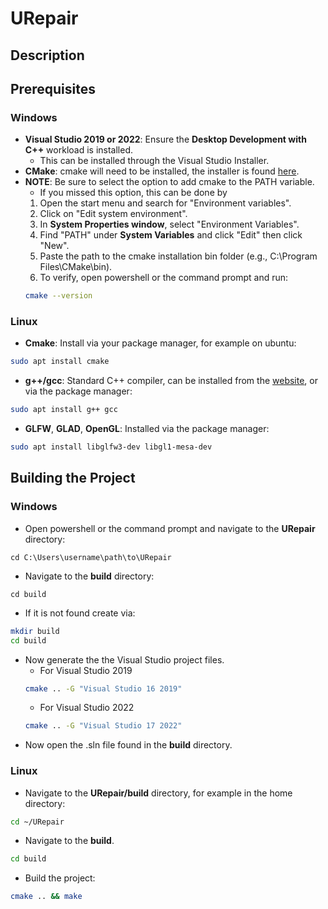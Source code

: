 # URepair

## Description

## Prerequisites

### Windows
- **Visual Studio 2019 or 2022**: Ensure the **Desktop Development with C++** workload is installed.
	- This can be installed through the Visual Studio Installer. 
- **CMake**: cmake will need to be installed, the installer is found [here](https://cmake.org/download/).
- **NOTE**: Be sure to select the option to add cmake to the PATH variable. 
	- If you missed this option, this can be done by 
	1. Open the start menu and search for "Environment variables".
	2. Click on "Edit system environment".
	3. In **System Properties window**, select "Environment Variables".
	4. Find "PATH" under **System Variables** and click "Edit" then click "New".
	5. Paste the path to the cmake installation bin folder (e.g., C:\Program Files\CMake\bin).
	6. To verify, open powershell or the command prompt and run:
	```bash
	cmake --version
	``` 

### Linux
- **Cmake**: Install via your package manager, for example on ubuntu:
```bash
sudo apt install cmake
```
- **g++/gcc**: Standard C++ compiler, can be installed from the [website](https://gcc.gnu.org/), or via the package manager:
```bash
sudo apt install g++ gcc
```
- **GLFW**, **GLAD**, **OpenGL**: Installed via the package manager:
```bash
sudo apt install libglfw3-dev libgl1-mesa-dev
```


## Building the Project

### Windows
- Open powershell or the command prompt and navigate to the **URepair** directory:
```
cd C:\Users\username\path\to\URepair
```
- Navigate to the **build** directory:
```
cd build
```
- If it is not found create via:
```bash 
mkdir build
cd build
```
- Now generate the the Visual Studio project files.
	- For Visual Studio 2019
	``` bash
	cmake .. -G "Visual Studio 16 2019"
	```
	- For Visual Studio 2022
	```bash
	cmake .. -G "Visual Studio 17 2022"
	```
- Now open the .sln file found in the **build** directory.
### Linux
- Navigate to the **URepair/build** directory, for example in the home directory:
```bash 
cd ~/URepair
```
- Navigate to the **build**.
```bash 
cd build
```
- Build the project:
```bash
cmake .. && make
```


